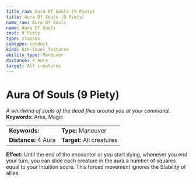 ```yaml
---
title_raw: Aura Of Souls (9 Piety)
title: Aura Of Souls (9 Piety)
name_raw: Aura Of Souls
name: Aura Of Souls
cost: 9 Piety
type: classes
subtype: conduit
kind: 6th-level features
ability_type: Maneuver
distance: 4 Aura
target: All creatures
---
```


# Aura Of Souls (9 Piety)

*A whirlwind of souls of the dead flies around you at your command.* **Keywords:** Area, Magic

|                      |                           |
| :------------------- | :------------------------ |
| **Keywords:**        | **Type:** Maneuver        |
| **Distance:** 4 Aura | **Target:** All creatures |

**Effect:** Until the end of the encounter or you start dying, whenever you end your turn, you can slide each creature in the aura a number of squares equal to your Intuition score. This forced movement ignores the Stability of allies.
